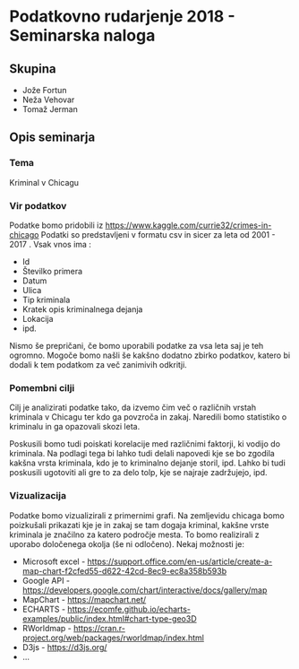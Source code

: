 # Podatkovno rudarjenje 2018 - Seminarska naloga
## Skupina
* Jože Fortun
* Neža Vehovar
* Tomaž Jerman

## Opis seminarja
### Tema
Kriminal v Chicagu

### Vir podatkov
Podatke bomo pridobili iz
https://www.kaggle.com/currie32/crimes-in-chicago
Podatki so predstavljeni v formatu csv in sicer za leta od 2001 - 2017 . Vsak vnos ima :

* Id
* Številko primera
* Datum
* Ulica
* Tip kriminala
* Kratek opis kriminalnega dejanja
* Lokacija
* ipd.

Nismo še prepričani, če bomo uporabili podatke za vsa leta saj je teh ogromno.
Mogoče bomo našli še kakšno dodatno zbirko podatkov, katero bi dodali k tem podatkom za več zanimivih odkritji.

### Pomembni cilji
Cilj je analizirati podatke tako, da izvemo čim več o različnih vrstah kriminala v Chicagu ter kdo ga povzroča in zakaj. 
Naredili bomo statistiko o kriminalu in ga opazovali skozi leta.

Poskusili bomo tudi poiskati korelacije med različnimi faktorji, ki vodijo do kriminala. Na podlagi tega bi lahko tudi delali napovedi kje se bo zgodila kakšna vrsta kriminala, kdo je to kriminalno dejanje storil, ipd. Lahko bi tudi poskusili ugotoviti ali gre to za delo tolp, kje se najraje zadržujejo, ipd.

### Vizualizacija
Podatke bomo vizualizirali z primernimi grafi. Na zemljevidu chicaga bomo poizkušali prikazati kje je in zakaj se tam dogaja kriminal, kakšne vrste kriminala je značilno za katero področje mesta. To bomo realizirali z uporabo določenega okolja (še ni odločeno).
Nekaj možnosti je:

* Microsoft excel - https://support.office.com/en-us/article/create-a-map-chart-f2cfed55-d622-42cd-8ec9-ec8a358b593b
* Google API - https://developers.google.com/chart/interactive/docs/gallery/map
* MapChart - https://mapchart.net/
* ECHARTS - https://ecomfe.github.io/echarts-examples/public/index.html#chart-type-geo3D
* RWorldmap - https://cran.r-project.org/web/packages/rworldmap/index.html
* D3js - https://d3js.org/
* ...

